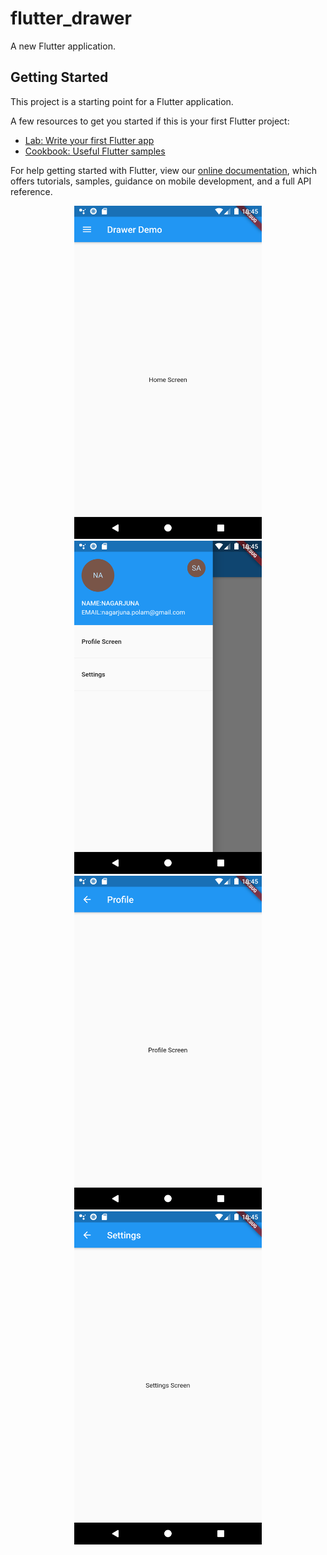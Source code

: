 # flutter_drawer

A new Flutter application.

## Getting Started

This project is a starting point for a Flutter application.

A few resources to get you started if this is your first Flutter project:

- [Lab: Write your first Flutter app](https://flutter.dev/docs/get-started/codelab)
- [Cookbook: Useful Flutter samples](https://flutter.dev/docs/cookbook)

For help getting started with Flutter, view our
[online documentation](https://flutter.dev/docs), which offers tutorials,
samples, guidance on mobile development, and a full API reference.


<p align="center">
  <img src="https://github.com/MeNagarjuna/FlutterDrawer/blob/master/flutter_drawer/screenshots/HomeScreen.png" width="300" title="Screen One">
  
  <img src="https://github.com/MeNagarjuna/FlutterDrawer/blob/master/flutter_drawer/screenshots/MainDrawer.png" width="300" alt="Screen Two">
  
  <img src="https://github.com/MeNagarjuna/FlutterDrawer/blob/master/flutter_drawer/screenshots/ProfileScreen.png" width="300" alt="Screen Three">
  
  <img src="https://github.com/MeNagarjuna/FlutterDrawer/blob/master/flutter_drawer/screenshots/SettingsScreen.png" width="300" alt="Screen Three">
</p>
